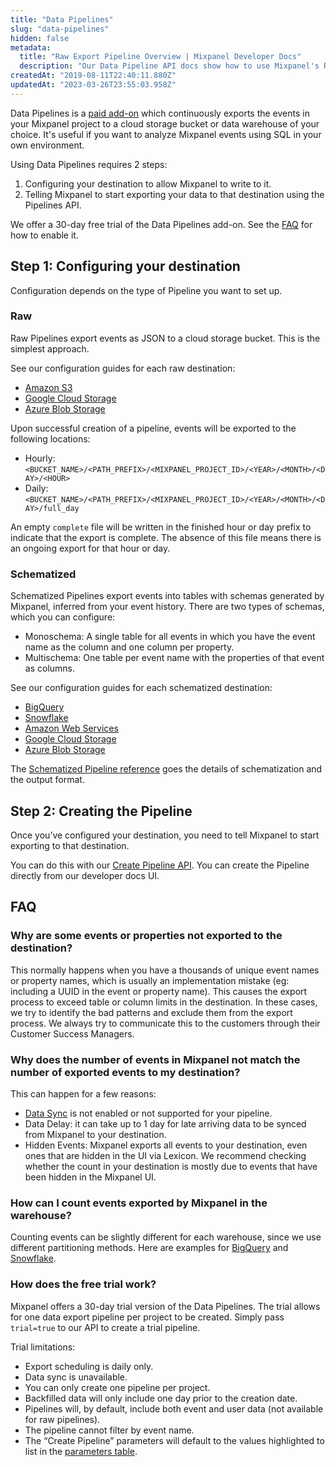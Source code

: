 ```yaml
---
title: "Data Pipelines"
slug: "data-pipelines"
hidden: false
metadata: 
  title: "Raw Export Pipeline Overview | Mixpanel Developer Docs"
  description: "Our Data Pipeline API docs show how to use Mixpanel's Raw Export Pipeline to export your unaltered Mixpanel event data into supported destination buckets."
createdAt: "2019-08-11T22:40:11.880Z"
updatedAt: "2023-03-26T23:55:03.958Z"
---
```

Data Pipelines is a [paid add-on](https://mixpanel.com/pricing) which continuously exports the events in your Mixpanel project to a cloud storage bucket or data warehouse of your choice. It's useful if you want to analyze Mixpanel events using SQL in your own environment.

Using Data Pipelines requires 2 steps:
1. Configuring your destination to allow Mixpanel to write to it.
2. Telling Mixpanel to start exporting your data to that destination using the Pipelines API.

We offer a 30-day free trial of the Data Pipelines add-on. See the [FAQ](#how-does-the-free-trial-work) for how to enable it.


## Step 1: Configuring your destination

Configuration depends on the type of Pipeline you want to set up.

### Raw

Raw Pipelines export events as JSON to a cloud storage bucket. This is the simplest approach.

See our configuration guides for each raw destination:
- [Amazon S3](/docs/other-bits/data-pipelines/aws-raw-pipeline) 
- [Google Cloud Storage](/docs/other-bits/data-pipelines/gcs-raw-pipeline)
- [Azure Blob Storage](/docs/other-bits/data-pipelines/azure-raw-pipeline) 

Upon successful creation of a pipeline, events will be exported to the following locations:
- Hourly: `<BUCKET_NAME>/<PATH_PREFIX>/<MIXPANEL_PROJECT_ID>/<YEAR>/<MONTH>/<DAY>/<HOUR>`
- Daily:  `<BUCKET_NAME>/<PATH_PREFIX>/<MIXPANEL_PROJECT_ID>/<YEAR>/<MONTH>/<DAY>/full_day`

An empty `complete` file will be written in the finished hour or day prefix to indicate that the export is complete. The absence of this file means there is an ongoing export for that hour or day.


### Schematized

Schematized Pipelines export events into tables with schemas generated by Mixpanel, inferred from your event history. There are two types of schemas, which you can configure:
* Monoschema: A single table for all events in which you have the event name as the column and one column per property.
* Multischema: One table per event name with the properties of that event as columns.

See our configuration guides for each schematized destination:
- [BigQuery](/docs/other-bits/data-pipelines/mixpanel-bigquery-export-design) 
- [Snowflake](/docs/other-bits/data-pipelines/mixpanel-snowflake-export) 
- [Amazon Web Services](/docs/other-bits/data-pipelines/mixpanel-amazon-s3-export) 
- [Google Cloud Storage](/docs/other-bits/data-pipelines/gcs) 
- [Azure Blob Storage](/docs/other-bits/data-pipelines/azure-blob-storage) 

The [Schematized Pipeline reference](/docs/other-bits/data-pipelines/schematized-export-pipeline) goes the details of schematization and the output format.

## Step 2: Creating the Pipeline

Once you’ve configured your destination, you need to tell Mixpanel to start exporting to that destination.

You can do this with our [Create Pipeline API](https://developer.mixpanel.com/reference/create-warehouse-pipeline). You can create the Pipeline directly from our developer docs UI.

## FAQ

### Why are some events or properties not exported to the destination?
This normally happens when you have a thousands of unique event names or property names, which is usually an implementation mistake (eg: including a UUID in the event or property name). This causes the export process to exceed table or column limits in the destination. In these cases, we try to identify the bad patterns and exclude them from the export process. We always try to communicate this to the customers through their Customer Success Managers.

### Why does the number of events in Mixpanel not match the number of exported events to my destination?
This can happen for a few reasons:
- [Data Sync](/docs/other-bits/data-pipelines/schematized-export-pipeline#data-sync) is not enabled or not supported for your pipeline.
- Data Delay: it can take up to 1 day for late arriving data to be synced from Mixpanel to your destination.
- Hidden Events: Mixpanel exports all events to your destination, even ones that are hidden in the UI via Lexicon. We recommend checking whether the count in your destination is mostly due to events that have been hidden in the Mixpanel UI.

### How can I count events exported by Mixpanel in the warehouse?
Counting events can be slightly different for each warehouse, since we use different partitioning methods. Here are examples for [BigQuery](/docs/other-bits/data-pipelines/mixpanel-bigquery-export-design#getting-the-number-of-events-in-each-day) and [Snowflake](/docs/other-bits/data-pipelines/mixpanel-snowflake-export#getting-the-number-of-events-in-each-day).

### How does the free trial work?
Mixpanel offers a 30-day trial version of the Data Pipelines. The trial allows for one data export pipeline per project to be created.  Simply pass `trial=true` to our API to create a trial pipeline.

Trial limitations:
* Export scheduling is daily only.
* Data sync is unavailable.
* You can only create one pipeline per project. 
* Backfilled data will only include one day prior to the creation date.
* Pipelines will, by default, include both event and user data (not available for raw pipelines).
* The pipeline cannot filter by event name.
* The “Create Pipeline” parameters will default to the values highlighted to list in the [parameters table](https://developer.mixpanel.com/reference/create-pipelines#create-warehouse-pipeline).
